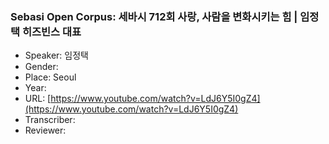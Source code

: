 ### Sebasi Open Corpus: 세바시 712회 사랑, 사람을 변화시키는 힘 | 임정택 히즈빈스 대표

- Speaker: 임정택
- Gender: 
- Place: Seoul
- Year: 
- URL: [https://www.youtube.com/watch?v=LdJ6Y5I0gZ4](https://www.youtube.com/watch?v=LdJ6Y5I0gZ4)
- Transcriber: 
- Reviewer: 


